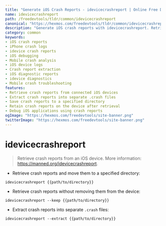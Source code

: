 ```yaml
---
title: "Generate iOS Crash Reports - idevicecrashreport | Online Free DevTools by Hexmos"
name: idevicecrashreport
path: /freedevtools/tldr/common/idevicecrashreport
canonical: "https://hexmos.com/freedevtools/tldr/common/idevicecrashreport/"
description: "Generate iOS crash reports with idevicecrashreport. Retrieve and extract crash logs from connected iOS devices. Free online tool, no registration required."
category: common
keywords:
- iOS crash reports
- iPhone crash logs
- idevice crash reports
- iOS debugging
- Mobile crash analysis
- iOS device logs
- Crash report extraction
- iOS diagnostic reports
- idevice diagnostics
- Mobile crash troubleshooting
features:
- Retrieve crash reports from connected iOS devices
- Extract crash reports into separate .crash files
- Save crash reports to a specified directory
- Retain crash reports on the device after retrieval
- Debug iOS applications using crash reports
ogImage: "https://hexmos.com/freedevtools/site-banner.png"
twitterImage: "https://hexmos.com/freedevtools/site-banner.png"
---
```


# idevicecrashreport

> Retrieve crash reports from an iOS device.
> More information: <https://manned.org/idevicecrashreport>.

- Retrieve crash reports and move them to a specified directory:

`idevicecrashreport {{path/to/directory}}`

- Retrieve crash reports without removing them from the device:

`idevicecrashreport --keep {{path/to/directory}}`

- Extract crash reports into separate `.crash` files:

`idevicecrashreport --extract {{path/to/directory}}`
